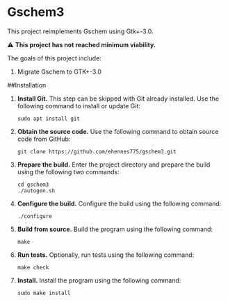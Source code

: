 # Gschem3
This project reimplements Gschem using Gtk+-3.0.

:warning: __This project has not reached minimum viability.__

The goals of this project include:

1. Migrate Gschem to GTK+-3.0

##Installation
1. __Install Git.__ This step can be skipped with Git already installed. Use the following command to install or update Git:

    ```
    sudo apt install git
    ```

2. __Obtain the source code.__ Use the following command to obtain source code from GitHub:

    ```
    git clone https://github.com/ehennes775/gschem3.git
    ```

3. __Prepare the build.__ Enter the project directory and prepare the build using the following two commands:

    ```
    cd gschem3
    ./autogen.sh
    ```
    
4. __Configure the build.__ Configure the build using the following command:    
    
    ```
    ./configure
    ```
    
5. __Build from source.__ Build the program using the following command:
    
    ```
    make
    ```
    
6. __Run tests.__ Optionally, run tests using the following command:
    
    ```
    make check
    ```
    
7. __Install.__ Install the program using the following command:    
    
    ```
    sudo make install
    ```
    
